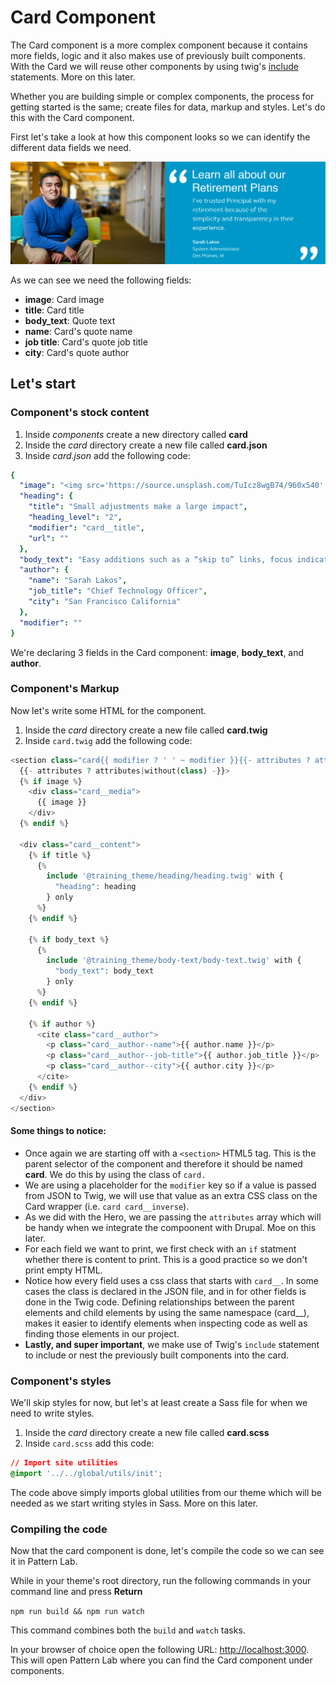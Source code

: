 # Card Component

The Card component is a more complex component because it contains more fields, logic and it also makes use of previously built components. With the Card we will reuse other components by using twig's [include](https://twig.symfony.com/doc/2.x/tags/include.html) statements. More on this later.

Whether you are building simple or complex components, the process for getting started is the same; create files for data, markup and styles. Let's do this with the Card component.

First let's take a look at how this component looks so we can identify the different data fields we need.

![Example of card](../.gitbook/assets/card.png)

As we can see we need the following fields:

* **image**: Card image
* **title**: Card title
* **body\_text**: Quote text
* **name**: Card's quote name
* **job title**: Card's quote job title
* **city**: Card's quote author

## Let's start

### Component's stock content

1. Inside _components_ create a new directory called **card**
2. Inside the _card_ directory create a new file called **card.json**
3. Inside _card.json_ add the following code:

```yaml
{
  "image": "<img src='https://source.unsplash.com/TuIcz8wgB74/960x540' alt='A wonderful image' />",
  "heading": {
    "title": "Small adjustments make a large impact",
    "heading_level": "2",
    "modifier": "card__title",
    "url": ""
  },
  "body_text": "Easy additions such as a “skip to” links, focus indicators, and the ability to resize text makes a big difference in the lives of real people, every day.",
  "author": {
    "name": "Sarah Lakos",
    "job_title": "Chief Technology Officer",
    "city": "San Francisco California"
  },
  "modifier": ""
}
```

We're declaring 3 fields in the Card component: **image**, **body\_text**, and **author**.

### Component's Markup

Now let's write some HTML for the component.

1. Inside the _card_ directory create a new file called **card.twig**
2. Inside `card.twig` add the following code:

```php
<section class="card{{ modifier ? ' ' ~ modifier }}{{- attributes ? attributes.class -}}"
  {{- attributes ? attributes|without(class) -}}>
  {% if image %}
    <div class="card__media">
      {{ image }}
    </div>
  {% endif %}

  <div class="card__content">
    {% if title %}
      {%
        include '@training_theme/heading/heading.twig' with {
          "heading": heading
        } only
      %}
    {% endif %}

    {% if body_text %}
      {%
        include '@training_theme/body-text/body-text.twig' with {
          "body_text": body_text
        } only
      %}
    {% endif %}

    {% if author %}
      <cite class="card__author">
        <p class="card__author--name">{{ author.name }}</p>
        <p class="card__author--job-title">{{ author.job_title }}</p>
        <p class="card__author--city">{{ author.city }}</p>
      </cite>
    {% endif %}
  </div>
</section>
```

#### Some things to notice:

* Once again we are starting off with a `<section>` HTML5 tag.  This is the parent selector of the component and therefore it should be named **card**.  We do this by using the class of `card.`
* We are using a placeholder for the `modifier` key so if a value is passed from JSON to Twig, we will use that value as an extra CSS class on the Card wrapper \(i.e. `card card__inverse`\). 
* As we did with the Hero, we are passing the `attributes` array which will be handy when we integrate the compoonent with Drupal.  Moe on this later.
* For each field we want to print, we first check with an `if` statment whether there is content to print.  This is a good practice so we don't print empty HTML.
* Notice how every field uses a css class that starts with `card__`.  In some cases the class is declared in the JSON file, and in for other fields is done in the Twig code.  Defining relationships between the parent elements and child elements by using the same namespace \(card\_\_\), makes it easier to identify elements when inspecting code as well as finding those elements in our project.
* **Lastly, and super important**, we make use of Twig's `include` statement to include or nest the previously built components into the card.

### Component's styles

We'll skip styles for now, but let's at least create a Sass file for when we need to write styles.

1. Inside the _card_ directory create a new file called **card.scss**
2. Inside `card.scss` add this code:

```css
// Import site utilities
@import '../../global/utils/init';
```

The code above simply imports global utilities from our theme which will be needed as we start writing styles in Sass. More on this later.

### Compiling the code

Now that the card component is done, let's compile the code so we can see it in Pattern Lab.

While in your theme's root directory, run the following commands in your command line and press **Return**

`npm run build && npm run watch`

This command combines both the `build` and `watch` tasks.

In your browser of choice open the following URL: [http://localhost:3000](http://localhost:3000). This will open Pattern Lab where you can find the Card component under components.

